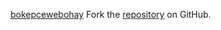 [bokepcewebohay](https://bokepcewebohay.pages.dev)
Fork the [repository](https://github.com/labtasum) on GitHub.